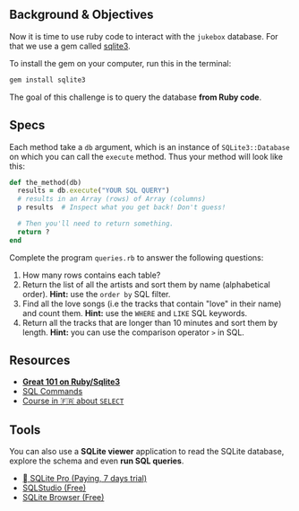 ## Background & Objectives

Now it is time to use ruby code to interact with the `jukebox` database. For that we use a gem called [sqlite3](http://rubygems.org/gems/sqlite3).

To install the gem on your computer, run this in the terminal:

```bash
gem install sqlite3
```

The goal of this challenge is to query the database **from Ruby code**.

## Specs

Each method take a `db` argument, which is an instance of `SQLite3::Database` on which you can call the `execute` method. Thus your method will look like this:

```ruby
def the_method(db)
  results = db.execute("YOUR SQL QUERY")
  # results in an Array (rows) of Array (columns)
  p results  # Inspect what you get back! Don't guess!

  # Then you'll need to return something.
  return ?
end
```

Complete the program `queries.rb` to answer the following questions:

1. How many rows contains each table?
2. Return the list of all the artists and sort them by name (alphabetical order). **Hint:** use the `order by` SQL filter.
3. Find all the love songs (i.e the tracks that contain "love" in their name) and count them. **Hint:** use the `WHERE` and `LIKE` SQL keywords.
4. Return all the tracks that are longer than 10 minutes and sort them by length. **Hint:** you can use the comparison operator `>` in SQL.

## Resources

* [**Great 101 on Ruby/Sqlite3**](http://sqlite-ruby.rubyforge.org/sqlite3/faq.html)
* [SQL Commands](http://www.sqlcommands.net/)
* [Course in 🇫🇷 about `SELECT`](http://sqlpro.developpez.com/cours/sqlaz/select/#L3.4)

## Tools

You can also use a **SQLite viewer** application to read the SQLite database, explore the schema and even **run SQL queries**.

- [  SQLite Pro (Paying, 7 days trial)](https://www.sqlitepro.com/)
- [SQLStudio (Free)](http://sqlitestudio.pl/?act=download)
- [SQLite Browser (Free)](http://sqlitebrowser.org/)
